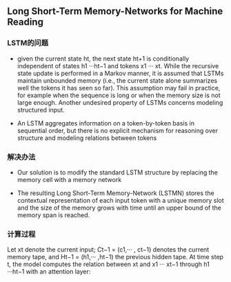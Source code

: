 ## Long Short-Term Memory-Networks for Machine Reading

### LSTM的问题
* given the current state ht, the next state ht+1 is conditionally independent of states h1 ···ht−1 and tokens x1 ··· xt. 
While the recursive state update is performed in a Markov manner, it is assumed that LSTMs maintain unbounded memory
(i.e., the current state alone summarizes well the tokens it has seen so far). This assumption may fail in practice, 
for example when the sequence is long or when the memory size is not large enough. Another undesired property of LSTMs concerns modeling
structured input.

*  An LSTM aggregates information on a token-by-token basis in sequential order, but there is no explicit mechanism for reasoning over
structure and modeling relations between tokens

### 解决办法

* Our solution is to modify the standard LSTM structure by replacing the memory cell with a memory network

* The resulting Long Short-Term Memory-Network (LSTMN) stores the contextual representation of each input token with
a unique memory slot and the size of the memory grows with time until an upper bound of the memory span is reached.

### 计算过程

Let xt denote the current input; Ct−1 = (c1,··· , ct−1) denotes the current memory tape, and Ht−1 = (h1,··· ,ht−1)
the previous hidden tape. At time step t, the model computes the relation between xt and x1 ··· xt−1
through h1 ···ht−1 with an attention layer:


